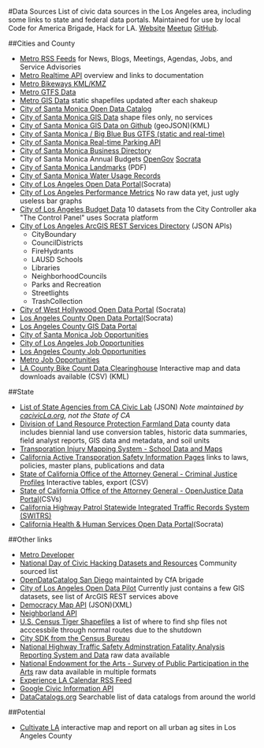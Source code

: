 #Data Sources
List of civic data sources in the Los Angeles area, including some links to state and federal data portals.
Maintained for use by local Code for America Brigade, Hack for LA. [Website](http://hackforla.org) [Meetup](http://www.meetup.com/hackforla/) [GitHub](https://github.com/hackforla).

##Cities and County

+ [Metro RSS Feeds](http://www.metro.net/news/metro-rss/) for News, Blogs, Meetings, Agendas, Jobs, and Service Advisories
+ [Metro Realtime API](http://developer.metro.net/introduction/realtime-api-overview/) overview and links to documentation
+ [Metro Bikeways KML/KMZ](http://developer.metro.net/introduction/bikeways-data/download-bikeways-data/)
+ [Metro GTFS Data](http://developer.metro.net/introduction/gtfs-data/download-metros-gtfs-data/)
+ [Metro GIS Data](http://developer.metro.net/introduction/gis-data/download-gis-data/) static shapefiles updated after each shakeup
+ [City of Santa Monica Open Data Catalog](https://data.smgov.net/browse)
+ [City of Santa Monica GIS Data](http://www.smgov.net/Departments/ISD/content.aspx?id=17850) shape files only, no services
+ [City of Santa Monica GIS Data on Github](https://github.com/CityofSantaMonica/GIS) (geoJSON)(KML)
+ [City of Santa Monica / Big Blue Bus GTFS (static and real-time)](http://gtfs.bigbluebus.com/)
+ [City of Santa Monica Real-time Parking API](https://parking.api.smgov.net)
+ [City of Santa Monica Business Directory](https://data.smgov.net/Permits-Licenses/Active-Business-Licenses/wpc4-2j2n)
+ City of Santa Monica Annual Budgets [OpenGov](https://santamonicaca.opengov.com) [Socrata](https://data.smgov.net/browse?category=Finance&limitTo=datasets&utf8=%E2%9C%93)
+ [City of Santa Monica Landmarks](http://www.smgov.net/uploadedFiles/Departments/PCD/Programs/Historic-Preservation/Designated-Landmarks-Address.pdf) (PDF)
+ [City of Santa Monica Water Usage Records](https://data.smgov.net/Public-Services/Water-Usage/4nnq-5vzx)
+ [City of Los Angeles Open Data Portal](https://data.lacity.org/)(Socrata)
+ [City of Los Angeles Performance Metrics](http://www.lamayor.org/performance) No raw data yet, just ugly useless bar graphs
+ [City of Los Angeles Budget Data](https://controllerdata.lacity.org/) 10 datasets from the City Controller aka "The Control Panel" uses Socrata platform
+ [City of Los Angeles ArcGIS REST Services Directory](http://services1.arcgis.com/p84PN4WZvOWzi2j2/ArcGIS/rest/services) (JSON APIs)
  + CityBoundary
  + CouncilDistricts
  + FireHydrants
  + LAUSD Schools
  + Libraries
  + NeighborhoodCouncils
  + Parks and Recreation
  + Streetlights
  + TrashCollection
+ [City of West Hollywood Open Data Portal](https://data.weho.org/) (Socrata)
+ [Los Angeles County Open Data Portal](https://data.lacounty.gov/)(Socrata)
+ [Los Angeles County GIS Data Portal](http://egis3.lacounty.gov/dataportal/)
+ [City of Santa Monica Job Opportunities](http://agency.governmentjobs.com/santamonica/default.cfm)
+ [City of Los Angeles Job Opportunities](http://agency.governmentjobs.com/lacity/default.cfm)
+ [Los Angeles County Job Opportunities](http://hr.lacounty.gov/wps/portal/dhr/job_search)
+ [Metro Job Opportunities](https://jobs.metro.net/jobsearch.aspx)
+ [LA County Bike Count Data Clearinghouse](http://www.bikecounts.luskin.ucla.edu/) Interactive map and data downloads available (CSV) (KML)

##State
+ [List of State Agencies from CA Civic Lab](https://github.com/caciviclab/caciviclab.github.io/blob/master/state-agencies/js/data.json) (JSON) _Note maintained by [cacivicLa.org](http://caciviclab.org), not the State of CA_
+ [Division of Land Resource Protection Farmland Data](http://redirect.conservation.ca.gov/DLRP/fmmp/product_page.asp) county data includes biennial land use conversion tables, historic data summaries, field analyst reports, GIS data and metadata, and soil units
+ [Transporation Injury Mapping System - School Data and Maps](http://tims.berkeley.edu/resources/srts/main.php#summary)
+ [California Active Transporation Safety Information Pages](http://catsip.berkeley.edu/) links to laws, policies, master plans, publications and data
+ [State of California Office of the Attorney General - Criminal Justice Profiles](https://oag.ca.gov/crime/cjsc/criminal-justice-profiles) Interactive tables, export (CSV)
+ [State of California Office of the Attorney General - OpenJustice Data Portal](https://openjustice.doj.ca.gov/data)(CSVs)
+ [California Highway Patrol Statewide Integrated Traffic Records System (SWITRS)](http://iswitrs.chp.ca.gov/Reports/jsp/userLogin.jsp)
+ [California Health & Human Services Open Data Portal](chhs.data.ca.gov)(Socrata)

##Other links

+ [Metro Developer](http://developer.metro.net/)
+ [National Day of Civic Hacking Datasets and Resources](http://hackforchange.org/datasets) Community sourced list
+ [OpenDataCatalog San Diego](http://catalog.opensandiego.org/) maintainted by CfA brigade
+ [City of Los Angeles Open Data Pilot](http://lamaps.maps.arcgis.com/home/) Currently just contains a few GIS datasets, see list of ArcGIS REST services above
+ [Democracy Map API](http://api.democracymap.org/) (JSON)(XML)
+ [Neighborland API](https://neighborland.com/docs)
+ [U.S. Census Tiger Shapefiles](http://forever.codeforamerica.org/Census-API/shutdown-2013.html) a list of where to find shp files not acccessbile through normal routes due to the shutdown
+ [City SDK from the Census Bureau](http://uscensusbureau.github.io/citysdk/)
+ [National Highway Traffic Safety Adminstration Fatality Analysis Reporting System and Data](http://www.nhtsa.gov/FARS) raw data available
+ [National Endowment for the Arts - Survey of Public Participation in the Arts](http://arts.gov/publications/additional-materials-related-to-2012-sppa) raw data available in multiple formats
+ [Experience LA Calendar RSS Feed](http://www.experiencela.com/calendar/rss)
+ [Google Civic Information API](https://developers.google.com/civic-information/)
+ [DataCatalogs.org](http://datacatalogs.org/) Searchable list of data catalogs from around the world

##Potential

+ [Cultivate LA](http://cultivatelosangeles.org/) interactive map and report on all urban ag sites in Los Angeles County

